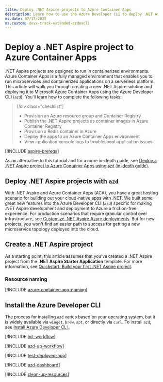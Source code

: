 ```yaml
---
title: Deploy .NET Aspire projects to Azure Container Apps
description: Learn how to use the Azure Developer CLI to deploy .NET Aspire projects to Azure.
ms.date: 07/17/2025
ms.custom: devx-track-extended-azdevcli
---
```


# Deploy a .NET Aspire project to Azure Container Apps

.NET Aspire projects are designed to run in containerized environments. Azure Container Apps is a fully managed environment that enables you to run microservices and containerized applications on a serverless platform. This article will walk you through creating a new .NET Aspire solution and deploying it to Microsoft Azure Container Apps using the Azure Developer CLI (`azd`). You'll learn how to complete the following tasks:

> [!div class="checklist"]
>
> - Provision an Azure resource group and Container Registry
> - Publish the .NET Aspire projects as container images in Azure Container Registry
> - Provision a Redis container in Azure
> - Deploy the apps to an Azure Container Apps environment
> - View application console logs to troubleshoot application issues

[!INCLUDE [aspire-prereqs](../../includes/aspire-prereqs.md)]

As an alternative to this tutorial and for a more in-depth guide, see [Deploy a .NET Aspire project to Azure Container Apps using `azd` (in-depth guide)](aca-deployment-azd-in-depth.md).

## Deploy .NET Aspire projects with `azd`

With .NET Aspire and Azure Container Apps (ACA), you have a great hosting scenario for building out your cloud-native apps with .NET. We built some great new features into the Azure Developer CLI (`azd`) specific for making .NET Aspire development and deployment to Azure a friction-free experience. For production scenarios that require granular control over infrastructure, see [Customize .NET Aspire Azure deployments](customize-deployments.md). But for new projects, you won't find an easier path to success for getting a new microservice topology deployed into the cloud.

## Create a .NET Aspire project

As a starting point, this article assumes that you've created a .NET Aspire project from the **.NET Aspire Starter Application** template. For more information, see [Quickstart: Build your first .NET Aspire project](../../get-started/build-your-first-aspire-app.md).

### Resource naming

[!INCLUDE [azure-container-app-naming](../../includes/azure-container-app-naming.md)]

## Install the Azure Developer CLI

The process for installing `azd` varies based on your operating system, but it is widely available via `winget`, `brew`, `apt`, or directly via `curl`. To install `azd`, see [Install Azure Developer CLI](/azure/developer/azure-developer-cli/install-azd).

[!INCLUDE [init-workflow](includes/init-workflow.md)]

[!INCLUDE [azd-up-workflow](includes/azd-up-workflow.md)]

[!INCLUDE [test-deployed-app](includes/test-deployed-app.md)]

[!INCLUDE [azd-dashboard](includes/azd-dashboard.md)]

[!INCLUDE [clean-up-resources](../../includes/clean-up-resources.md)]
